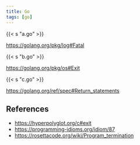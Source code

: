 ```yaml
---
title: Go
tags: [go]
---
```


{{< s "a.go" >}}

<https://golang.org/pkg/log#Fatal>

{{< s "b.go" >}}

<https://golang.org/pkg/os#Exit>

{{< s "c.go" >}}

<https://golang.org/ref/spec#Return_statements>

## References

- <https://hyperpolyglot.org/c#exit>
- <https://programming-idioms.org/idiom/87>
- <https://rosettacode.org/wiki/Program_termination>
